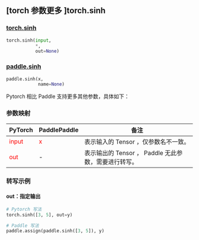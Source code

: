 ## [torch 参数更多 ]torch.sinh
### [torch.sinh](https://pytorch.org/docs/stable/generated/torch.sinh.html?highlight=sinh#torch.sinh)

```python
torch.sinh(input,
           *,
           out=None)
```

### [paddle.sinh](https://www.paddlepaddle.org.cn/documentation/docs/zh/api/paddle/sinh_cn.html#sinh)

```python
paddle.sinh(x,
            name=None)
```

Pytorch 相比 Paddle 支持更多其他参数，具体如下：
### 参数映射
| PyTorch       | PaddlePaddle | 备注                                                   |
| ------------- | ------------ | ------------------------------------------------------ |
| <font color='red'> input </font> | <font color='red'> x </font> | 表示输入的 Tensor ，仅参数名不一致。  |
| <font color='red'> out </font> | -  | 表示输出的 Tensor ， Paddle 无此参数，需要进行转写。    |


### 转写示例
#### out：指定输出
```python
# Pytorch 写法
torch.sinh([3, 5], out=y)

# Paddle 写法
paddle.assign(paddle.sinh([3, 5]), y)
```
